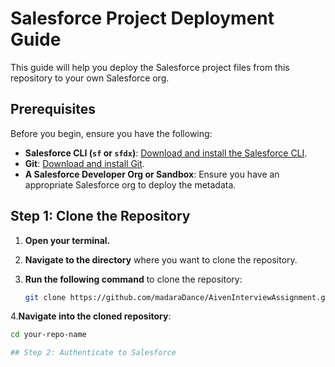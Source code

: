 # Salesforce Project Deployment Guide

This guide will help you deploy the Salesforce project files from this repository to your own Salesforce org.

## Prerequisites

Before you begin, ensure you have the following:

- **Salesforce CLI (`sf` or `sfdx`)**: [Download and install the Salesforce CLI](https://developer.salesforce.com/tools/sfdxcli).
- **Git**: [Download and install Git](https://git-scm.com/downloads).
- **A Salesforce Developer Org or Sandbox**: Ensure you have an appropriate Salesforce org to deploy the metadata.

## Step 1: Clone the Repository

1. **Open your terminal.**
2. **Navigate to the directory** where you want to clone the repository.
3. **Run the following command** to clone the repository:

   ```bash
   git clone https://github.com/madaraDance/AivenInterviewAssignment.git

4.**Navigate into the cloned repository**:
   
   ```bash
   cd your-repo-name

## Step 2: Authenticate to Salesforce

